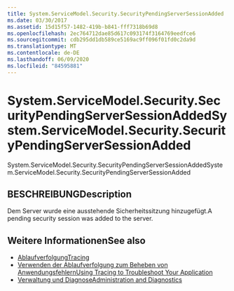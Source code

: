 ```yaml
---
title: System.ServiceModel.Security.SecurityPendingServerSessionAdded
ms.date: 03/30/2017
ms.assetid: 15d15f57-1482-419b-b841-fff7318b69d8
ms.openlocfilehash: 2ec764712dae85d617c093174f3164769eedfce6
ms.sourcegitcommit: cdb295dd1db589ce5169ac9ff096f01fd0c2da9d
ms.translationtype: MT
ms.contentlocale: de-DE
ms.lasthandoff: 06/09/2020
ms.locfileid: "84595881"
---
```

# <a name="systemservicemodelsecuritysecuritypendingserversessionadded"></a><span data-ttu-id="84038-102">System.ServiceModel.Security.SecurityPendingServerSessionAdded</span><span class="sxs-lookup"><span data-stu-id="84038-102">System.ServiceModel.Security.SecurityPendingServerSessionAdded</span></span>
<span data-ttu-id="84038-103">System.ServiceModel.Security.SecurityPendingServerSessionAdded</span><span class="sxs-lookup"><span data-stu-id="84038-103">System.ServiceModel.Security.SecurityPendingServerSessionAdded</span></span>  
  
## <a name="description"></a><span data-ttu-id="84038-104">BESCHREIBUNG</span><span class="sxs-lookup"><span data-stu-id="84038-104">Description</span></span>  
 <span data-ttu-id="84038-105">Dem Server wurde eine ausstehende Sicherheitssitzung hinzugefügt.</span><span class="sxs-lookup"><span data-stu-id="84038-105">A pending security session was added to the server.</span></span>  
  
## <a name="see-also"></a><span data-ttu-id="84038-106">Weitere Informationen</span><span class="sxs-lookup"><span data-stu-id="84038-106">See also</span></span>

- [<span data-ttu-id="84038-107">Ablaufverfolgung</span><span class="sxs-lookup"><span data-stu-id="84038-107">Tracing</span></span>](index.md)
- [<span data-ttu-id="84038-108">Verwenden der Ablaufverfolgung zum Beheben von Anwendungsfehlern</span><span class="sxs-lookup"><span data-stu-id="84038-108">Using Tracing to Troubleshoot Your Application</span></span>](using-tracing-to-troubleshoot-your-application.md)
- [<span data-ttu-id="84038-109">Verwaltung und Diagnose</span><span class="sxs-lookup"><span data-stu-id="84038-109">Administration and Diagnostics</span></span>](../index.md)
